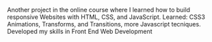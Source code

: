 Another project in the online course where I learned how to build responsive Websites with HTML, CSS, and JavaScript. Learned: CSS3 Animations, Transforms, and Transitions, more Javascript tecniques. Developed my skills in Front End Web Development
